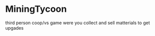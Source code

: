 MiningTycoon
============

third person coop/vs game were you collect and sell matterials to get upgades
